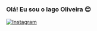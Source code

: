 ### Olá! Eu sou o Iago Oliveira 😊

[![Instagram](https://img.shields.io/badge/Instagram-E4405F.svg?style=for-the-badge&logo=Instagram&logoColor=white)](https://instagram.com/iago_sanches_)

